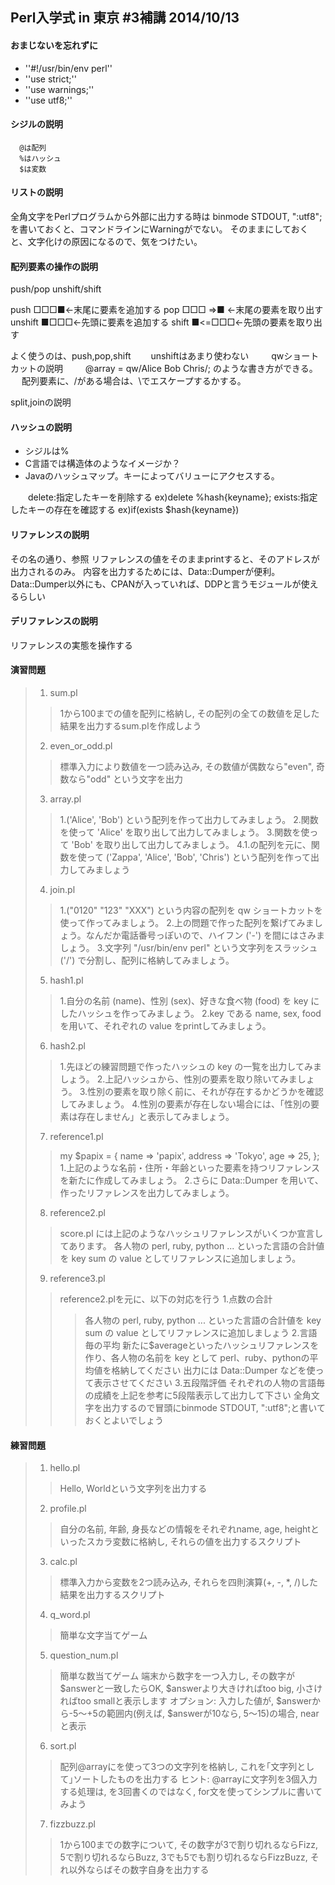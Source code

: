## Perl入学式 in 東京 #3補講  2014/10/13


#### おまじないを忘れずに
* ''#!/usr/bin/env perl''
* ''use strict;''
* ''use warnings;''
* ''use utf8;''


#### シジルの説明
      @は配列
      %はハッシュ
      $は変数

#### リストの説明
全角文字をPerlプログラムから外部に出力する時は
binmode STDOUT, ":utf8";
を書いておくと、コマンドラインにWarningがでない。
そのままにしておくと、文字化けの原因になるので、気をつけたい。

#### 配列要素の操作の説明
  push/pop
  unshift/shift

  push
       □□□■←末尾に要素を追加する
  pop
       □□□   =>■ ←末尾の要素を取り出す
  unshift
          ■□□□←先頭に要素を追加する 
  shift
       ■<=□□□←先頭の要素を取り出す

  よく使うのは、push,pop,shift
　　unshiftはあまり使わない
　　
  qwショートカットの説明
　　  @array = qw/Alice Bob Chris/;
    のような書き方ができる。
　   配列要素に、/がある場合は、\でエスケープするかする。

  split,joinの説明

#### ハッシュの説明
* シジルは%
* C言語では構造体のようなイメージか？
* Javaのハッシュマップ。キーによってバリューにアクセスする。

　　delete:指定したキーを削除する
    ex)delete %hash{keyname};
  exists:指定したキーの存在を確認する
    ex)if(exists $hash{keyname})

#### リファレンスの説明
  その名の通り、参照
  リファレンスの値をそのままprintすると、そのアドレスが出力されるのみ。
  内容を出力するためには、Data::Dumperが便利。Data::Dumper以外にも、CPANが入っていれば、DDPと言うモジュールが使えるらしい

#### デリファレンスの説明
  リファレンスの実態を操作する

#### 演習問題
> 1. sum.pl
> > 1から100までの値を配列に格納し, その配列の全ての数値を足した結果を出力するsum.plを作成しよう
> 2. even_or_odd.pl
> > 標準入力により数値を一つ読み込み, その数値が偶数なら"even", 奇数なら"odd" という文字を出力
> 3. array.pl
> > 1.('Alice', 'Bob') という配列を作って出力してみましょう。
> > 2.関数を使って 'Alice' を取り出して出力してみましょう。
> > 3.関数を使って 'Bob' を取り出して出力してみましょう。
> > 4.1.の配列を元に、関数を使って ('Zappa', 'Alice', 'Bob', 'Chris') という配列を作って出力してみましょう
> 4. join.pl
> > 1.("0120" "123" "XXX") という内容の配列を qw ショートカットを使って作ってみましょう。
> > 2.上の問題で作った配列を繋げてみましょう。なんだか電話番号っぽいので、ハイフン ('-') を間にはさみましょう。
> > 3.文字列 "/usr/bin/env perl" という文字列をスラッシュ ('/') で分割し、配列に格納してみましょう。
> 5. hash1.pl
> > 1.自分の名前 (name)、性別 (sex)、好きな食べ物 (food) を key にしたハッシュを作ってみましょう。
> > 2.key である name, sex, food を用いて、それぞれの value をprintしてみましょう。
> 6. hash2.pl
> > 1.先ほどの練習問題で作ったハッシュの key の一覧を出力してみましょう。
> > 2.上記ハッシュから、性別の要素を取り除いてみましょう。
> > 3.性別の要素を取り除く前に、それが存在するかどうかを確認してみましょう。
> > 4.性別の要素が存在しない場合には、「性別の要素は存在しません」と表示してみましょう。
> 7. reference1.pl
> > my $papix = {
> >  name    => 'papix',
> >     address => 'Tokyo',
> >     age     => 25,
> > };
> > 1.上記のような名前・住所・年齢といった要素を持つリファレンスを新たに作成してみましょう。
> > 2.さらに Data::Dumper を用いて、作ったリファレンスを出力してみましょう。
> 8. reference2.pl
> > score.pl には上記のようなハッシュリファレンスがいくつか宣言してあります。
> > 各人物の perl, ruby, python ... といった言語の合計値を key sum の value としてリファレンスに追加しましょう。
> 9. reference3.pl
> > reference2.plを元に、以下の対応を行う
> > 1.点数の合計
> > > 各人物の perl, ruby, python ... といった言語の合計値を key sum の value としてリファレンスに追加しましょう
> > 2.言語毎の平均
> > > 新たに$averageといったハッシュリファレンスを作り、各人物の名前を key として perl、ruby、pythonの平均値を格納してください
> > > 出力には Data::Dumper などを使って表示させてください
> > 3.五段階評価
> > > それぞれの人物の言語毎の成績を上記を参考に5段階表示して出力して下さい
> > > 全角文字を出力するので冒頭にbinmode STDOUT, ":utf8";と書いておくとよいでしょう




#### 練習問題
> 1. hello.pl
> > Hello, Worldという文字列を出力する
> 
> 2. profile.pl
> > 自分の名前, 年齢, 身長などの情報をそれぞれname, age, heightといったスカラ変数に格納し, それらの値を出力するスクリプト
> 
> 3. calc.pl
> > 標準入力から変数を2つ読み込み, それらを四則演算(+, -, *, /)した結果を出力するスクリプト
> 
> 4. q_word.pl
> > 簡単な文字当てゲーム
> 
> 5. question_num.pl
> > 簡単な数当てゲーム
> > 端末から数字を一つ入力し, その数字が$answerと一致したらOK, $answerより大きければtoo big, 
> > 小さければtoo smallと表示します
> > オプション: 入力した値が, $answerから-5〜+5の範囲内(例えば, $answerが10なら, 5〜15)の場合, nearと表示
> 
> 6. sort.pl
> > 配列@arrayに<STDIN>を使って3つの文字列を格納し, これを｢文字列として｣ソートしたものを出力する
> > ヒント: @arrayに文字列を3個入力する処理は, <STDIN>を3回書くのではなく, for文を使ってシンプルに書いてみよう
> 
> 7. fizzbuzz.pl
> > 1から100までの数字について, その数字が3で割り切れるならFizz, 
> > 5で割り切れるならBuzz,
> > 3でも5でも割り切れるならFizzBuzz, 
> > それ以外ならばその数字自身を出力する
